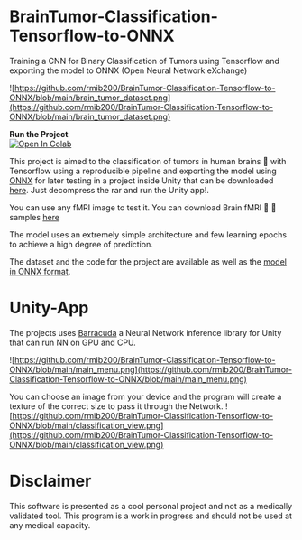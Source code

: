# BrainTumor-Classification-Tensorflow-to-ONNX
Training a CNN for Binary Classification of Tumors using Tensorflow and exporting the model to ONNX (Open Neural Network eXchange)

![https://github.com/rmib200/BrainTumor-Classification-Tensorflow-to-ONNX/blob/main/brain_tumor_dataset.png](https://github.com/rmib200/BrainTumor-Classification-Tensorflow-to-ONNX/blob/main/brain_tumor_dataset.png)

__Run the Project__ <br> [![Open In Colab](https://colab.research.google.com/assets/colab-badge.svg)]( https://colab.research.google.com/github/rmib200/BrainTumor-Classification-Tensorflow-to-ONNX/blob/main/BrainTumor_Tensorflow_Classification_ONNX.ipynb)

This project is aimed to the classification of tumors in human brains 🧠 with Tensorflow using a reproducible pipeline and exporting the model using [ONNX](https://onnx.ai) for later testing in a project inside Unity that can be downloaded [here](https://github.com/rmib200/BrainTumor-Classification-Tensorflow-to-ONNX/blob/main/brain_tumor_app.rar). Just decompress the rar and run the Unity app!. 

You can use any fMRI image to test it. You can download Brain fMRI 🧠 🧠 samples [here](https://www.kaggle.com/navoneel/brain-mri-images-for-brain-tumor-detection)

The model uses an extremely simple architecture and few learning epochs to achieve a high degree of prediction.

The dataset and the code for the project are available as well as the [model in ONNX format](https://github.com/rmib200/BrainTumor-Classification-Tensorflow-to-ONNX/blob/main/brainTumorModel.onnx).


# Unity-App
The projects uses [Barracuda](https://github.com/Unity-Technologies/barracuda-release) a Neural Network inference library for Unity that can run NN on GPU and CPU.

![https://github.com/rmib200/BrainTumor-Classification-Tensorflow-to-ONNX/blob/main/main_menu.png](https://github.com/rmib200/BrainTumor-Classification-Tensorflow-to-ONNX/blob/main/main_menu.png)

You can choose an image from your device and the program will create a texture of the correct size to pass it through the Network.
![https://github.com/rmib200/BrainTumor-Classification-Tensorflow-to-ONNX/blob/main/classification_view.png](https://github.com/rmib200/BrainTumor-Classification-Tensorflow-to-ONNX/blob/main/classification_view.png)

# Disclaimer
This software is presented as a cool personal project and not as a medically validated tool. This program is a work in progress and should not be used at any medical capacity.
